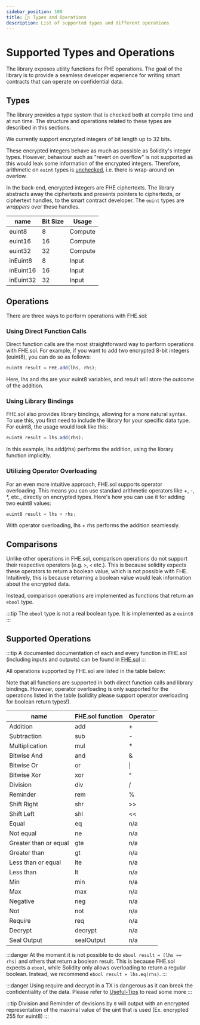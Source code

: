```yaml
---
sidebar_position: 100
title: 🧑‍⚕️ Types and Operations
description: List of supported types and different operations
---
```


# Supported Types and Operations

The library exposes utility functions for FHE operations. The goal of the library is to provide a seamless developer experience for writing smart contracts that can operate on confidential data.

## Types

The library provides a type system that is checked both at compile time and at run time. The structure and operations related to these types are described in this sections.

We currently support encrypted integers of bit length up to 32 bits.

These encrypted integers behave as much as possible as Solidity's integer types. However, behaviour such as "revert on overflow" is not supported as this would leak some information of the encrypted integers. Therefore, arithmetic on `euint` types is [unchecked](https://docs.soliditylang.org/en/latest/control-structures.html#checked-or-unchecked-arithmetic), i.e. there is wrap-around on overlow.

In the back-end, encrypted integers are FHE ciphertexts. The library abstracts away the ciphertexts and presents pointers to ciphertexts, or ciphertext handles, to the smart contract developer. The `euint` types are _wrappers_ over these handles.

| name      | Bit Size | Usage   |
| --------- | -------- | ------- |
| euint8    | 8        | Compute |
| euint16   | 16       | Compute |
| euint32   | 32       | Compute |
| inEuint8  | 8        | Input   |
| inEuint16 | 16       | Input   |
| inEuint32 | 32       | Input   |

## Operations

There are three ways to perform operations with FHE.sol:

### Using Direct Function Calls

Direct function calls are the most straightforward way to perform operations with FHE.sol. For example, if you want to add two encrypted 8-bit integers (euint8), you can do so as follows:

```javascript
euint8 result = FHE.add(lhs, rhs);
```

Here, lhs and rhs are your euint8 variables, and result will store the outcome of the addition.

### Using Library Bindings

FHE.sol also provides library bindings, allowing for a more natural syntax. To use this, you first need to include the library for your specific data type. For euint8, the usage would look like this:

```javascript
euint8 result = lhs.add(rhs);
```

In this example, lhs.add(rhs) performs the addition, using the library function implicitly.

### Utilizing Operator Overloading

For an even more intuitive approach, FHE.sol supports operator overloading. This means you can use standard arithmetic operators like +, -, \*, etc., directly on encrypted types. Here's how you can use it for adding two euint8 values:

```javascript
euint8 result = lhs + rhs;
```

With operator overloading, lhs + rhs performs the addition seamlessly.

## Comparisons

Unlike other operations in FHE.sol, comparison operations do not support their respective operators (e.g. `>`, `<` etc.).
This is because solidity expects these operators to return a boolean value, which is not possible with FHE.
Intuitively, this is because returning a boolean value would leak information about the encrypted data.

Instead, comparison operations are implemented as functions that return an `ebool` type.

:::tip
The `ebool` type is not a real boolean type. It is implemented as a `euint8`
:::

## Supported Operations

:::tip
A documented documentation of each and every function in FHE.sol (including inputs and outputs) can be found in [FHE.sol](../Solidity%20API/FHE.md)
:::

All operations supported by FHE.sol are listed in the table below:

Note that all functions are supported in both direct function calls and library bindings. However, operator overloading is only supported for the operations listed in the table (solidity please support operator overloading for boolean return types!).

| name                  | FHE.sol function | Operator |
| --------------------- | ---------------- | -------- |
| Addition              | add              | +        |
| Subtraction           | sub              | -        |
| Multiplication        | mul              | \*       |
| Bitwise And           | and              | &        |
| Bitwise Or            | or               | \|       |
| Bitwise Xor           | xor              | ^        |
| Division              | div              | /        |
| Reminder              | rem              | %        |
| Shift Right           | shr              | &gt;&gt; |
| Shift Left            | shl              | &lt;&lt; |
| Equal                 | eq               | n/a      |
| Not equal             | ne               | n/a      |
| Greater than or equal | gte              | n/a      |
| Greater than          | gt               | n/a      |
| Less than or equal    | lte              | n/a      |
| Less than             | lt               | n/a      |
| Min                   | min              | n/a      |
| Max                   | max              | n/a      |
| Negative              | neg              | n/a      |
| Not                   | not              | n/a      |
| Require               | req              | n/a      |
| Decrypt               | decrypt          | n/a      |
| Seal Output           | sealOutput       | n/a      |

:::danger
At the moment it is not possible to do `ebool result = (lhs == rhs)` and others that return a boolean result. This is because FHE.sol expects a `ebool`, while Solidity only allows overloading to return a regular boolean.
Instead, we recommend `ebool result = lhs.eq(rhs)`.
:::

:::danger
Using require and decrypt in a TX is dangerous as it can break the confidentiality of the data. Please refer to [Useful-Tips](./Useful-Tips.md) to read some more
:::

:::tip
Division and Reminder of devisions by `0` will output with an encrypted representation of the maximal value of the uint that is used (Ex. encrypted 255 for euint8)
:::
